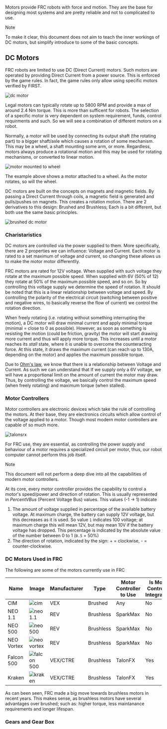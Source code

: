 Motors provide FRC robots with force and motion. They are the base for designing most systems and are pretty reliable and not to complicated to use.

> [!NOTE]
> To make it clear, this document does not aim to teach the inner workings of DC motors, but simplify introduce to some of the basic concepts.

## DC Motors

FRC robots are limited to use DC (Direct Current) motors. Such motors are operated by providing Direct Current from a power source. 
This is enforced by the game rules. In fact, the game rules only allow using specific motors verified by FIRST. 

![dc motor](https://github.com/user-attachments/assets/9bc77ae8-267a-4804-83b1-7bf11a67d91b)

Legal motors can typically rotate up to 5800 RPM and provide a max of around 2.4 Nm torque. This is more than sufficent for robots. The selection of a specific motor is very dependent on system requirement, funds, control requirments and such. So we will see a combination of different motors on a robot.

Normally, a motor will be used by connecting its output shaft (the rotating part) to a bigger shaft/axle which causes a rotation of some mechanism. This may be a wheel,
a shaft mounting some arm, or more. Regardless, motors always produce a rotational motion and this may be used for rotating mechanisms, or converted to linear motion.

![motor mounted to wheel](https://github.com/user-attachments/assets/9d2b9fee-24bf-4f38-944b-9dd8576e3335)

The example above shows a motor attached to a wheel. As the motor rotates, so will the wheel.

DC motors are built on the concepts on magnets and magnetic fields. By passing a Direct Current through coils, a magnetic field is generated and pulls/pushes on magnets. This creates a rotation motion.
There are 2 derivatives to this design: Brushed and Brushless; Each is a bit different, but both use the same basic principles.

![brushed dc motor](https://github.com/user-attachments/assets/77cd167c-b096-48d4-a659-73d477d20780)

### Charistaristics

DC motors are controlled via the power supplied to them. More specifically, there are 2 properties we can influence: Voltage and Current. Each motor is rated to a set maximum of voltage and current, so changing these allows us to make the motor motor differentlly.

FRC motors are rated for 12V voltage. When supplied with such voltage they rotate at the maximum possible speed. When supplied with 6V (50% of 12) they rotate at 50% of the maximum possible speed, and so on. So by controlling this voltage supply we determine the speed of rotation. It should be noted that this is a linear relationship between voltage and speed. By controlling the polarity of the electrical circuit (switching between positive and negative wires, to basically reverse the flow of current) we control the rotation direction. 

When freely rotating (i.e. rotating without something interrupting the motion), a DC motor will draw minimal current and apply minimal torque (minimal = close to 0 as possible). However, as soon as something is resisting the motion (could be friction, gravity) the motor will start drawing more current and thus will apply more torque. This increases until a motor reaches its _stall_ state, where it is unable to overcome the counteracting force. At this state, it draws the maximum current (can reach up to 130A, depending on the motor) and applies the maximum possible torque.

Due to [Ohm's law](https://en.wikipedia.org/wiki/Ohm%27s_law), we know that there is a relationship between Voltage and Current. As such we can understand that If we supply only a 6V voltage, we will have a proportional limit on the amount of current the motor may draw. Thus, by controlling the voltage, we basically control the maximum speed (when freely rotating) and maximum torque (when stalled).

### Motor Controllers

Motor controllers are electronic devices which take the rule of controlling the motors. At their base, they are electronics circuits which allow control of the voltage applied to a motor. Though most modern motor controllers are capable of so much more.

![talonsrx](https://github.com/user-attachments/assets/88cef2dc-4e4a-4e69-b025-caf922a3314d)

For FRC use, they are essential, as controlling the power supply and behaviour of a motor requires a specialized circuit per motor, thus, our robot computer cannot perform this job itself.

> [!NOTE]
> This document will not perform a deep dive into all the capabilities of modern motor controllers.

At its core, every motor controller provides the capability to control a motor's speed/power and direction of rotation. This is usually represented in _PercentVBus_ (Percent Voltage Bus) values. This values (-1 -> 1) indicate
1. The amount of voltage supplied in percentage of the available battery voltage. At maximum charge, the battery can supply 12V voltage, but this decreases as it is used. So value `1` indicates $100%$ voltage; at maximum charge this will mean 12V, but may mean 10V if the battery voltage has dropped. This percentage is indicated by the absolute value of the number between 0 to 1 (`0.5` = 50%)
2. The direction of rotation, indicated by the sign: + = clockwise, - = counter-clockwise.

### DC Motors Used in FRC

The following are some of the motors currently use in FRC

Name | Image | Manufacturer | Type | Motor Controller to Use | Is Motor Controller Integrated?
------|------|--------------|------|----------|--------
CIM | ![cim](https://github.com/user-attachments/assets/836f685a-71db-4661-a21b-3ab4dc2597c1) | VEX | Brushed | Any | No
NEO 1.1 | ![neo 1.1](https://github.com/user-attachments/assets/7dd6e612-4f04-427c-bb1a-5b4422e5ebf7) | REV | Brushless | SparkMax | No
NEO 500 | ![neo 500](https://github.com/user-attachments/assets/c2d17baa-9d4e-437c-a19c-4e46a7ec6538) | REV | Brushless | SparkMax | No
NEO Vortex | ![neo vortex](https://github.com/user-attachments/assets/f138cced-2e52-451c-921a-40504765f5c1) | REV | Brushless | SparkMax | No
Falcon 500 | ![falcon 500](https://github.com/user-attachments/assets/358d1c18-8c02-471c-942a-9a6a5428b047) | VEX/CTRE | Brushless | TalonFX | Yes
Kraken | ![kraken](https://github.com/user-attachments/assets/489b8de1-4880-417d-9797-7876897e46e4) | VEX/CTRE | Brushless | TalonFX | Yes

As can been seen, FRC made a big move towards brushless motors in recent years. This makes sense, as brushless motors have several advantages over brushed; such as: higher torque, less maintanance requirements and longer lifespan.

### Gears and Gear Box
